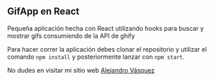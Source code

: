 ## GifApp en React

Pequeña aplicación hecha con React utilizando hooks para buscar y mostrar gifs consumiendo de la API de ghify

Para hacer correr la aplicación debes clonar el repositorio y utilizar el comando
`npm install` y posteriormente lanzar con `npm start`.

No dudes en visitar mi sitio web [Alejandro Vásquez](https://alejandrovasquez.site/)